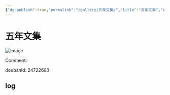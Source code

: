 ```yaml
---
{"dg-publish":true,"permalink":"/gallery/五年文集/","title":"五年文集","created":"2025-05-31T15:41:25.155+08:00"}
---
```



# 五年文集

![image](https://hiraeth-picbed.oss-cn-beijing.aliyuncs.com/20250531154124.webp)

Comment: 



doubanId: 24722683

## log

